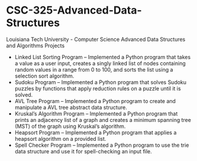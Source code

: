 # CSC-325-Advanced-Data-Structures
Louisiana Tech University - Computer Science Advanced Data Structures and Algorithms Projects

- Linked List Sorting Program – Implemented a Python program that takes a value as a user input, creates a singly linked list of nodes containing random values in a range from 0 to 100, and sorts the list using a selection sort algorithm.
- Sudoku Program – Implemented a Python program that solves Sudoku puzzles by functions that apply reduction rules on a puzzle until it is solved.
- AVL Tree Program – Implemented a Python program to create and manipulate a AVL tree abstract data structure.
- Kruskal’s Algorithm Program – Implemented a Python program that prints an adjacency list of a graph and creates a minimum spanning tree (MST) of the graph using Kruskal’s algorithm.
- Heapsort Program – Implemented a Python program that applies a heapsort algorithm on a provided list.
- Spell Checker Program – Implemented a Python program to use the trie data structure and use it for spell-checking an input file.

